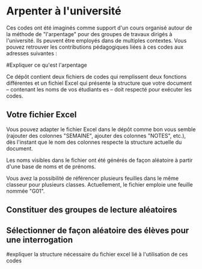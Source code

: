 # Arpenter à l'université

Ces codes ont été imaginés comme support d'un cours organisé autour de la méthode de "l'arpentage" pour des groupes de travaux dirigés à l'université. Ils peuvent être employés dans de multiples contextes.
Vous pouvez retrouver les contributions pédagogiques liées à ces codes aux adresses suivantes :

#Expliquer ce qu'est l'arpentage

Ce dépôt contient deux fichiers de codes qui remplissent deux fonctions différentes et un fichiel Excel qui présente la structure que votre document – contenant les noms de vos étudiants·es – doit respecté pour exécuter les codes.

## Votre fichier Excel
Vous pouvez adapter le fichier Excel dans le dépôt comme bon vous semble (rajouter des colonnes "SEMAINE", ajouter des colonnes "NOTES", etc.), dès l'instant que le nom des colonnes respecte la structure actuelle du document.

Les noms visibles dans le fichier ont été générés de façon aléatoire à partir d'une base de noms et de prénoms.

Vous avez la possibilité de référencer plusieurs feuilles dans le même classeur pour plusieurs classes. Actuellement, le fichier emploie une feuille nommée "G01".

## Constituer des groupes de lecture aléatoires

## Sélectionner de façon aléatoire des élèves pour une interrogation

#expliquer la structure nécessaire du fichier excel lié à l'utilisation de ces codes
